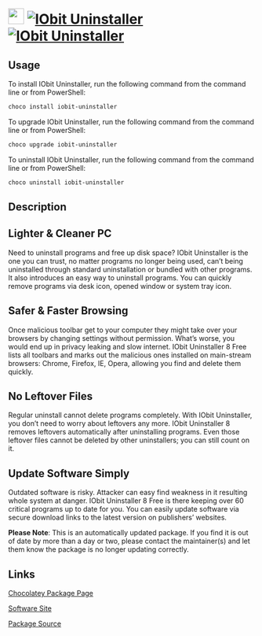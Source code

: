 ﻿# <img src="https://cdn.jsdelivr.net/gh/mkevenaar/chocolatey-packages@fa5af738fb52d32c4c8778f7ac39077787c4653e/icons/iobit-uninstaller.png" width="32" height="32"/> [![IObit Uninstaller](https://img.shields.io/chocolatey/v/iobit-uninstaller.svg?label=IObit+Uninstaller)](https://chocolatey.org/packages/iobit-uninstaller) [![IObit Uninstaller](https://img.shields.io/chocolatey/dt/iobit-uninstaller.svg)](https://chocolatey.org/packages/iobit-uninstaller)

## Usage
To install IObit Uninstaller, run the following command from the command line or from PowerShell:
```powershell
choco install iobit-uninstaller
```

To upgrade IObit Uninstaller, run the following command from the command line or from PowerShell:
```powershell
choco upgrade iobit-uninstaller
```

To uninstall IObit Uninstaller, run the following command from the command line or from PowerShell:
```powershell
choco uninstall iobit-uninstaller
```

## Description
## Lighter & Cleaner PC

Need to uninstall programs and free up disk space? IObit Uninstaller is the one you can trust, no matter programs no longer being used, can’t being uninstalled through standard uninstallation or bundled with other programs. It also introduces an easy way to uninstall programs. You can quickly remove programs via desk icon, opened window or system tray icon.

## Safer & Faster Browsing

Once malicious toolbar get to your computer they might take over your browsers by changing settings without permission. What’s worse, you would end up in privacy leaking and slow internet. IObit Uninstaller 8 Free lists all toolbars and marks out the malicious ones installed on main-stream browsers: Chrome, Firefox, IE, Opera, allowing you find and delete them quickly.

## No Leftover Files

Regular uninstall cannot delete programs completely. With IObit Uninstaller, you don’t need to worry about leftovers any more. IObit Uninstaller 8 removes leftovers automatically after uninstalling programs. Even those leftover files cannot be deleted by other uninstallers; you can still count on it.

## Update Software Simply

Outdated software is risky. Attacker can easy find weakness in it resulting whole system at danger. IObit Uninstaller 8 Free is there keeping over 60 critical programs up to date for you. You can easily update software via secure download links to the latest version on publishers’ websites.

**Please Note**: This is an automatically updated package. If you find it is
out of date by more than a day or two, please contact the maintainer(s) and
let them know the package is no longer updating correctly.


## Links
[Chocolatey Package Page](https://chocolatey.org/packages/iobit-uninstaller)

[Software Site](https://www.iobit.com/en/advanceduninstaller.php)

[Package Source](https://github.com/mkevenaar/chocolatey-packages/tree/master/automatic/iobit-uninstaller)

